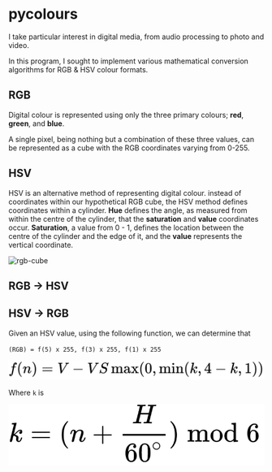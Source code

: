 # pycolours

I take particular interest in digital media, from audio processing to photo and video.

In this program, I sought to implement various mathematical conversion algorithms for RGB & HSV colour formats.

##  RGB

Digital colour is represented using only the three primary colours; **red**, **green**, and **blue**.

A single pixel, being nothing but a combination of these three values, can be represented as a cube with the RGB coordinates varying from 0-255.

## HSV

HSV is an alternative method of representing digital colour. instead of coordinates within our hypothetical RGB cube, the HSV method defines coordinates within a cylinder. **Hue** defines the angle, as measured from within the centre of the cylinder, that the **saturation** and **value** coordinates occur. **Saturation**, a value from 0 - 1, defines the location between the centre of the cylinder and the edge of it, and the **value** represents the vertical coordinate.

![rgb-cube](https://miro.medium.com/max/1400/1*W30TLUP9avQwyyLfwu7WYA.jpeg)

## RGB -> HSV

## HSV -> RGB

Given an HSV value, using the following function, we can determine that

`(RGB) = f(5) x 255, f(3) x 255, f(1) x 255`

![HSV->RGB Function](https://github.com/letsbefriendzz/pycolours/blob/master/_readme_source/hsv-rgb-fn.PNG)

Where `k` is

![HSV->RGB K Definition](https://github.com/letsbefriendzz/pycolours/blob/master/_readme_source/hsv-rgb-k.PNG)
